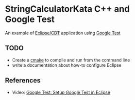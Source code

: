 # StringCalculatorKata C++ and Google Test

An example of [Eclipse/CDT](https://www.eclipse.org/cdt/) application using [Google Test](https://github.com/google/googletest)

## TODO

- Create a [cmake](https://github.com/bast/gtest-demo) to compile and run from the command line
- write a documentation about how-to configure Eclipse

## References

- Video: [Google Test: Setup Google Test in Eclipse](https://www.youtube.com/watch?v=y9sGAF1k63o)